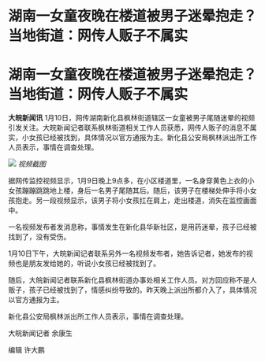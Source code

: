 # 湖南一女童夜晚在楼道被男子迷晕抱走？当地街道：网传人贩子不属实

# 湖南一女童夜晚在楼道被男子迷晕抱走？当地街道：网传人贩子不属实

**大皖新闻讯**
1月10日，网传湖南新化县枫林街道辖区一女童被男子尾随迷晕的视频引发关注。大皖新闻记者联系枫林街道相关工作人员获悉，网传人贩子的消息不属实，小女孩已经被找到，具体情况以官方通报为主。新化县公安局枫林派出所工作人员表示，事情在调查处理。

![](https://inews.gtimg.com/om_bt/OolNuKsH5zs39KloB9Fk6ZZ_cfgFG9zs7FCfZfDlWCfbAAA/1000)
_视频截图_

据网传监控视频显示，1月9日晚上9点多，在小区楼道里，一名身穿黄色上衣的小女孩蹦蹦跳跳地上楼，身后一名男子尾随其后。随后，该男子在楼梯处伸手将小女孩抱走。另一段视频显示，该男子将小女孩扛在肩上，走出楼道，消失在监控画面中。

一名视频发布者发消息称，事情发生在新化县华新社区，是用药迷晕，孩子已经被找到了，没有受伤。

1月10日下午，大皖新闻记者联系另外一名视频发布者，她告诉记者，她发布的视频也是朋友发给她的，听说小女孩已经被找到了。

随后，大皖新闻记者联系新化县枫林街道办事处相关工作人员。对方回应称不是人贩子，孩子已经被找到了，情感纠纷导致的。昨天晚上派出所都介入了，具体情况以官方通报为主。

新化县公安局枫林派出所工作人员表示，事情在调查处理。

大皖新闻记者 余康生

编辑 许大鹏

